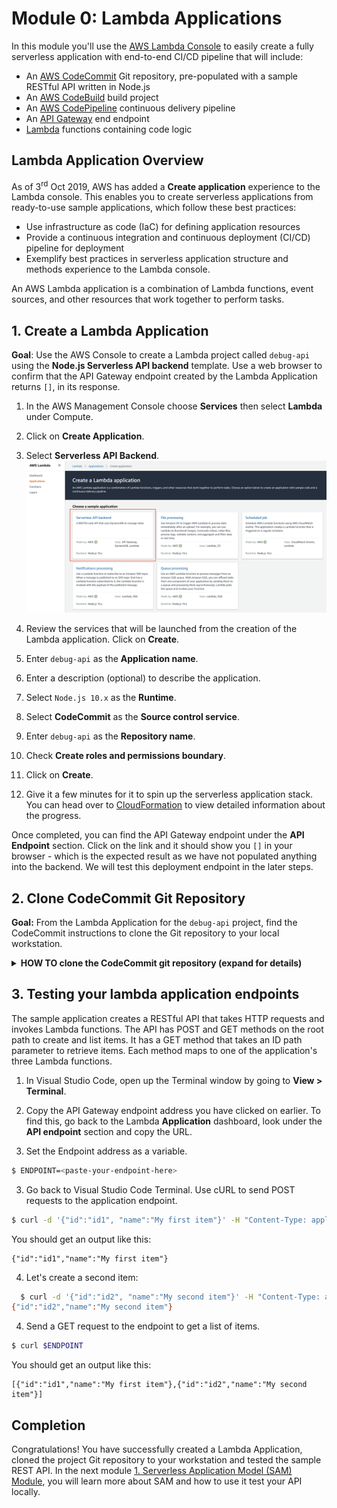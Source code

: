 # Module 0: Lambda Applications

In this module you'll use the [AWS Lambda Console](https://console.aws.amazon.com/lambda/home?region=us-west-1#/applications) to easily create a fully serverless application with end-to-end CI/CD pipeline that will include:

* An [AWS CodeCommit](https://aws.amazon.com/codecommit/) Git repository, pre-populated with a sample RESTful API written in Node.js
* An [AWS CodeBuild](https://aws.amazon.com/codebuild/) build project
* An [AWS CodePipeline](https://aws.amazon.com/codepipeline/) continuous delivery pipeline
* An [API Gateway](https://aws.amazon.com/api-gateway/) end endpoint
* [Lambda](https://aws.amazon.com/lambda/) functions containing code logic

## Lambda Application Overview

As of 3<sup>rd</sup> Oct 2019, AWS has added a **Create application** experience to the Lambda console. This enables you to create serverless applications from ready-to-use sample applications, which follow these best practices:
- Use infrastructure as code (IaC) for defining application resources
- Provide a continuous integration and continuous deployment (CI/CD) pipeline for deployment
- Exemplify best practices in serverless application structure and methods experience to the Lambda console.

An AWS Lambda application is a combination of Lambda functions, event sources, and other resources that work together to perform tasks.

## 1. Create a Lambda Application

**Goal**: Use the AWS Console to create a Lambda project called `debug-api` using the **Node.js Serverless API backend** template.  Use a web browser to confirm that the API Gateway endpoint created by the Lambda Application returns `[]`, in its response.

<!--
<details>
<summary><strong>HOW TO create a Lambda Application (expand for details)</strong></summary><p>
-->
1. In the AWS Management Console choose **Services** then select **Lambda** under Compute.

2. Click on **Create Application**.

3. Select **Serverless API Backend**.
  ![Lambda Application Creation](images/lambda-api.png)

4. Review the services that will be launched from the creation of the Lambda application. Click on **Create**.

5. Enter `debug-api` as the **Application name**.

6. Enter a description (optional) to describe the application.

7. Select `Node.js 10.x` as the **Runtime**.

8. Select **CodeCommit** as the **Source control service**.

9. Enter `debug-api` as the **Repository name**.

10. Check **Create roles and permissions boundary**.

11. Click on **Create**.

12. Give it a few minutes for it to spin up the serverless application stack. You can head over to [CloudFormation](https://us-west-1.console.aws.amazon.com/cloudformation/home) to view detailed information about the progress.
<!--
</p></details>
<p>-->

Once completed, you can find the API Gateway endpoint under the **API Endpoint** section. Click on the link and it should show you `[]` in your browser - which is the expected result as we have not populated anything into the backend. We will test this deployment endpoint in the later steps.

## 2. Clone CodeCommit Git Repository

**Goal:** From the Lambda Application for the `debug-api` project, find the CodeCommit instructions to clone the Git repository to your local workstation.

<details>
<summary><strong>HOW TO clone the CodeCommit git repository (expand for details)</strong></summary><p>

1. In the Lambda **Application** dashboard, click on the **Code** tab.

    ![Lambda Code Repo](images/lambda-code-repo.png)

2. Click on **Connect Instructions** and it will bring you to the CodeCommit page where you can follow the instructions to generate a Git credentials for your user and clone the repository to a location on your workstation.

3. In Visual Studio Code, open up the repository you have cloned earlier by clicking on **File > Add Folder to Workspace** and selecting the `debug-api`

Any new changes that are being pushed to the repository will trigger automatic execution of the project's continuous delivery pipeline. You can monitor this in the [CodePipeline](https://us-west-1.console.aws.amazon.com/codesuite/codepipeline/pipelines) console.

</p></details>
<p>

## 3. Testing your lambda application endpoints

The sample application creates a RESTful API that takes HTTP requests and invokes Lambda functions. The API has POST and GET methods on the root path to create and list items. It has a GET method that takes an ID path parameter to retrieve items. Each method maps to one of the application's three Lambda functions.

1. In Visual Studio Code, open up the Terminal window by going to **View > Terminal**.

2. Copy the API Gateway endpoint address you have clicked on earlier. To find this, go back to the Lambda **Application** dashboard, look under the **API endpoint** section and copy the URL.

3. Set the Endpoint address as a variable.
  ```bash
  $ ENDPOINT=<paste-your-endpoint-here>
  ```

3. Go back to Visual Studio Code Terminal. Use cURL to send POST requests to the application endpoint.

  ```bash
  $ curl -d '{"id":"id1", "name":"My first item"}' -H "Content-Type: application/json" -X POST $ENDPOINT
  ```
  You should get an output like this:
  ```
  {"id":"id1","name":"My first item"}
  ```

4. Let's create a second item:
  ```bash
    $ curl -d '{"id":"id2", "name":"My second item"}' -H "Content-Type: application/json" -X POST $ENDPOINT
  {"id":"id2","name":"My second item"}
  ```

4. Send a GET request to the endpoint to get a list of items.

  ```bash
  $ curl $ENDPOINT
  ```
  You should get an output like this:
  ```
  [{"id":"id1","name":"My first item"},{"id":"id2","name":"My second item"}]
  ```

## Completion

Congratulations! You have successfully created a Lambda Application, cloned the project Git repository to your workstation and tested the sample REST API.  In the next module  [1. Serverless Application Model (SAM) Module](../1_ServerlessApplicationModel), you will learn more about SAM and how to use it test your API locally.
